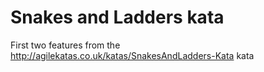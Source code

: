 Snakes and Ladders kata
=======================

First two features from the http://agilekatas.co.uk/katas/SnakesAndLadders-Kata kata